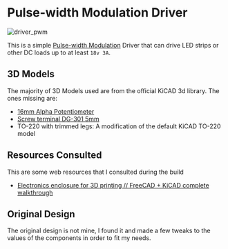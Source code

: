 # Pulse-width Modulation Driver

![driver_pwm](https://github-production-user-asset-6210df.s3.amazonaws.com/64109770/309012856-73f584bb-5474-498c-a39f-cb8020b2aa48.jpeg?X-Amz-Algorithm=AWS4-HMAC-SHA256&X-Amz-Credential=AKIAVCODYLSA53PQK4ZA%2F20240229%2Fus-east-1%2Fs3%2Faws4_request&X-Amz-Date=20240229T191851Z&X-Amz-Expires=300&X-Amz-Signature=4bd697ea2b61a7d41ffe9b2bb744cce06e024ea529977f5bb16e981114c93d46&X-Amz-SignedHeaders=host&actor_id=64109770&key_id=0&repo_id=765284155)

This is a simple [Pulse-width
Modulation](https://en.wikipedia.org/wiki/Pulse-width_modulation) Driver that
can drive LED strips or other DC loads up to at least `18v 3A`. 

## 3D Models

The majority of 3D Models used are from the official KiCAD 3d library. The ones
missing are:

- [16mm Alpha Potentiometer](https://grabcad.com/library/alpha-rv16af-20-1)
- [Screw terminal DG-301 5mm](https://grabcad.com/library/screw-terminal-dg-301-5mm-1)
- TO-220 with trimmed legs: A modification of the default KiCAD TO-220 model 

## Resources Consulted

This are some web resources that I consulted during the build

- [Electronics enclosure for 3D printing // FreeCAD + KiCAD complete
  walkthrough](https://www.youtube.com/watch?v=ov3PpaP9uHI)

## Original Design

The original design is not mine, I found it and made a few tweaks to the values
of the components in order to fit my needs.
